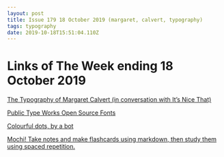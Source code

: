 ```yaml
---
layout: post
title: Issue 179 18 October 2019 (margaret, calvert, typography)
tags: typography
date: 2019-10-18T15:51:04.110Z
---
```

# Links of The Week ending 18 October 2019

<a href="https://www.itsnicethat.com/features/margaret-calvert-in-conversation-graphic-design-081019" target="_blank">The Typography of Margaret Calvert (in conversation with It’s Nice That)</a>

<a href="https://www.publictype.works" title="Public Type Works Open Source Fonts" alt="Public Type Works Open Source Fonts" target="_blank">Public Type Works Open Source Fonts</a>

<a href="https://twitter.com/dots__bot" title="Colourful dots, by a bot" alt="Colourful dots, by a bot" target="_blank">Colourful dots, by a bot</a>

<a href="https://mochi.cards/" title="Mochi!" alt="Mochi!" target="_blank">Mochi! Take notes and make flashcards using markdown, then study them using spaced repetition. </a>